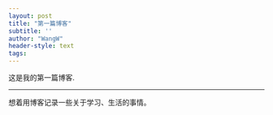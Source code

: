 ```yaml
---
layout: post
title: "第一篇博客"
subtitle: ''
author: "WangW"
header-style: text
tags: 
---
```


这是我的第一篇博客.  

---

想着用博客记录一些关于学习、生活的事情。
